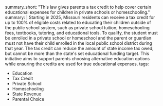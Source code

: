 summary_short: "This law gives parents a tax credit to help cover certain educational expenses for children in private schools or homeschooling."
summary: |
  Starting in 2025, Missouri residents can receive a tax credit for up to 100% of eligible costs related to educating their children outside of the public school system, such as private school tuition, homeschooling fees, textbooks, tutoring, and educational tools. To qualify, the student must be enrolled in a private school or homeschool and the parent or guardian must not have their child enrolled in the local public school district during that year. The tax credit can reduce the amount of state income tax owed, but cannot be more than the state's set educational funding target. This initiative aims to support parents choosing alternative education options while ensuring the credits are used for true educational expenses.
tags:
  - Education
  - Tax Credit
  - Private School
  - Homeschooling
  - State Revenue
  - Parental Choice
